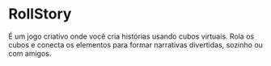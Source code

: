 # RollStory
É um jogo criativo onde você cria histórias usando cubos virtuais. Rola os cubos e conecta os elementos para formar narrativas divertidas, sozinho ou com amigos.
